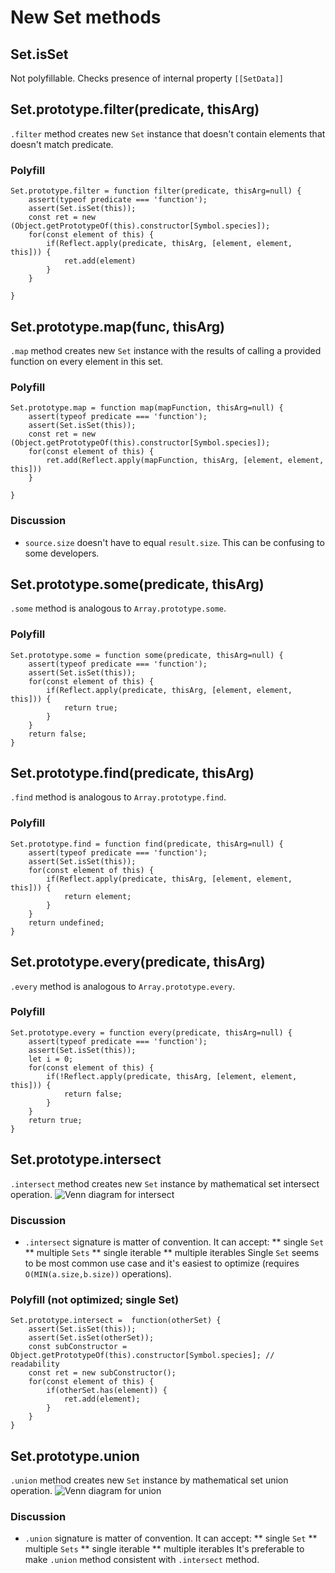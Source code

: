 # New Set methods


## Set.isSet

Not polyfillable. Checks presence of internal property ``[[SetData]]``


## Set.prototype.filter(predicate, thisArg)
`.filter` method creates new `Set` instance that doesn't contain elements that doesn't match predicate.

### Polyfill

```
Set.prototype.filter = function filter(predicate, thisArg=null) {
    assert(typeof predicate === 'function');
    assert(Set.isSet(this));
    const ret = new (Object.getPrototypeOf(this).constructor[Symbol.species]);
    for(const element of this) {
        if(Reflect.apply(predicate, thisArg, [element, element, this])) {
            ret.add(element)
        }
    }

}
```

## Set.prototype.map(func, thisArg)
`.map` method creates new `Set` instance with the results of calling a provided function on every element in this set.

### Polyfill

```
Set.prototype.map = function map(mapFunction, thisArg=null) {
    assert(typeof predicate === 'function');
    assert(Set.isSet(this));
    const ret = new (Object.getPrototypeOf(this).constructor[Symbol.species]);
    for(const element of this) {
        ret.add(Reflect.apply(mapFunction, thisArg, [element, element, this]))
    }

}
```

### Discussion
* `source.size` doesn't have to equal `result.size`. This can be confusing to some developers.


## Set.prototype.some(predicate, thisArg)
`.some` method is analogous to `Array.prototype.some`.

### Polyfill
```
Set.prototype.some = function some(predicate, thisArg=null) {
    assert(typeof predicate === 'function');
    assert(Set.isSet(this));
    for(const element of this) {
        if(Reflect.apply(predicate, thisArg, [element, element, this])) {
            return true;
        }
    }
    return false;
}
```

## Set.prototype.find(predicate, thisArg)
`.find` method is analogous to `Array.prototype.find`.

### Polyfill
```
Set.prototype.find = function find(predicate, thisArg=null) {
    assert(typeof predicate === 'function');
    assert(Set.isSet(this));
    for(const element of this) {
        if(Reflect.apply(predicate, thisArg, [element, element, this])) {
            return element;
        }
    }
    return undefined;
}
```

## Set.prototype.every(predicate, thisArg)
`.every` method is analogous to `Array.prototype.every`.

### Polyfill
```
Set.prototype.every = function every(predicate, thisArg=null) {
    assert(typeof predicate === 'function');
    assert(Set.isSet(this));
    let i = 0;
    for(const element of this) {
        if(!Reflect.apply(predicate, thisArg, [element, element, this])) {
            return false;
        }
    }
    return true;
}
```

## Set.prototype.intersect
`.intersect` method creates new `Set` instance by mathematical set intersect operation.
![Venn diagram for intersect](https://upload.wikimedia.org/wikipedia/commons/thumb/9/99/Venn0001.svg/384px-Venn0001.svg.png)
### Discussion
* `.intersect` signature is matter of convention. It can accept:
** single `Set`
** multiple `Sets`
** single iterable
** multiple iterables
Single `Set` seems to be most common use case and it's easiest to optimize (requires `O(MIN(a.size,b.size))` operations).


### Polyfill (not optimized; single Set)

```
Set.prototype.intersect =  function(otherSet) {
    assert(Set.isSet(this));
    assert(Set.isSet(otherSet));
    const subConstructor = Object.getPrototypeOf(this).constructor[Symbol.species]; // readability
    const ret = new subConstructor();
    for(const element of this) {
        if(otherSet.has(element)) {
            ret.add(element);
        }
    }
}
```

## Set.prototype.union
`.union` method creates new `Set` instance by mathematical set union operation.
![Venn diagram for union](https://upload.wikimedia.org/wikipedia/commons/thumb/3/30/Venn0111.svg/384px-Venn0111.svg.png)
### Discussion
* `.union` signature is matter of convention. It can accept:
** single `Set`
** multiple `Sets`
** single iterable
** multiple iterables
It's preferable to make `.union` method consistent with `.intersect` method.

